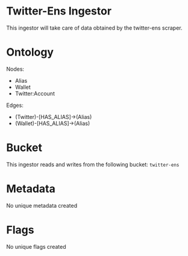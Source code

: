 # Twitter-Ens Ingestor

This ingestor will take care of data obtained by the twitter-ens scraper.

# Ontology

Nodes:

- Alias
- Wallet
- Twitter:Account

Edges:

- (Twitter)-[HAS_ALIAS]->(Alias)
- (Wallet)-[HAS_ALIAS]->(Alias)

# Bucket

This ingestor reads and writes from the following bucket: `twitter-ens`

# Metadata

No unique metadata created

# Flags

No unique flags created

